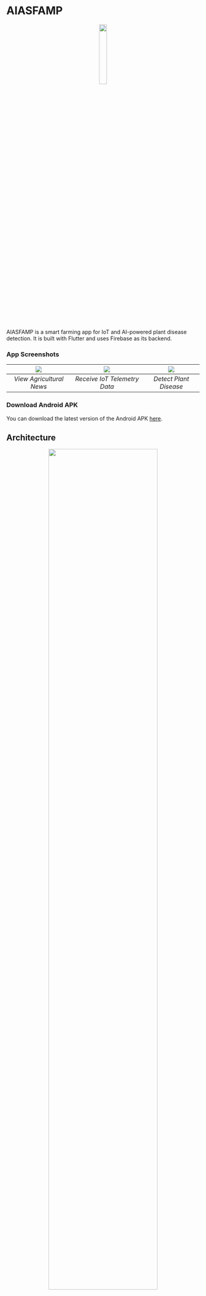 # AIASFAMP

<p align=center><img src="./docs/img/app_icon.png" width=20% height=20%></p>

AIASFAMP is a smart farming app for IoT and AI-powered plant disease detection. It is built with Flutter and uses Firebase as its backend.

### App Screenshots

| <img src="./docs/img/view_news.gif"> | <img src="./docs/img/monitor_iot.gif"> | <img src="./docs/img/detect_disease.gif"> |
| :----------------------------------: | :------------------------------------: | :---------------------------------------: |
|       _View Agricultural News_       |      _Receive IoT Telemetry Data_      |          _Detect Plant Disease_           |

### Download Android APK

You can download the latest version of the Android APK [here](https://github.com/AIASFAMPX/AIASFAMP/releases/tag/v1.0.21).

## Architecture

<p align=center><img src="./docs/img/architecture.png" width=75% height=75%></p>
<p align="center"><i>Architecture Diagram of AIASFAMP</i></p>

The above illustration shows a high level overview of the AIASFAMP project. AIASFAMP consists of 3 subsystems:

- [Farm Management Subsystem](#farm-management): Users can view agricultural news and manage planting and harvesting data.
- [IoT Monitoring Subsystem](#iot-monitoring): Users can view IoT telemetry data from the farm in the form of charts and receive alert notifications for abnormal telemetry data.
- [Plant Disease Detection Subsystem](#plant-disease-detection): Users can take a picture of a diseased plant via camera to detect the disease type.

The backend services used are as follows:

- [Firebase Authentication](https://firebase.google.com/products/auth)
- [Cloud Firestore](https://firebase.google.com/products/firestore)
- [Realtime Database](https://firebase.google.com/products/realtime-database)
- [Cloud Functions](https://firebase.google.com/products/functions)
- [Cloud Messaging](https://firebase.google.com/products/cloud-messaging)
- [Google Cloud AutoML Vision](https://cloud.google.com/automl)

The following sections explain more detail about the services and components used by the corresponding subsystems.

## Authentication and User Profile

The signup and login flow of AIASFAMP is developed using the [Bloc](https://bloclibrary.dev/#/) library and Firebase Authentication. After a user signs up successfully, the user data will be stored in the data model of Cloud Firestore as shown below:

```
{
  "users": { // "users" collection
    "4lbwvicymz71LfY9POHZ": { // "userId" document
      "id": "4lbwvicymz71LfY9POHZ",
      "email": "example@AIASFAMP.com",
      "displayName": "Jack",
      "tokens": [ ... ] // used by Cloud Messaging
    },
    "4DkFgqNdjZnEh78YmsE3": { ... },
    // more "userId" documents
  }
}
```

## Farm Management

Cloud Firestore, a NoSQL, document-oriented database, is used to store farm management data using key-value pairs. In Cloud Firestore, each collection consists of a number of documents in which each document can store a number of subcollections.

There are 2 types of farm management data stored: **planting data** and **harvesting data**. An example of the data model for harvesting data is shown below:

```
{
  "planting": { // "planting" collection
    "4lbwvicymz71LfY9POHZ": { // "userId" document
      "months": { // "months" subcollection
        "jan": { // "jan" document
          "plantName": "tomato",
          "noOfPlants": "100",
          "plantDate": "25-03-2021",
          "estimatedHarvestWeek": "9",
          "harvestDate": "25-5-2021",
          "harvested": true
        },
        "feb": { ... } // "feb" document
        // more documents for the remaining months
      }
    },
    // more "userId" documents
  }
}
```

Under farm management, 2 extra APIs are used:

- [News API](https://newsapi.org/docs/endpoints/top-headlines) is used to fetch top headlines for science category.
- [OpenWeather API](https://openweathermap.org/current) is used to obtain weather data of the farm location.

## IoT Monitoring

Realtime Database acts as a repository of IoT telemetry data that performs data synchronization with the AIASFAMP app. The overall process of IoT monitoring is described as follows:

1. When new telemetry data is stored in Realtime Database, Cloud Functions will be triggered.
2. Cloud Functions execute a function to check for abnormal values in the received telemetry data.
3. If abnormal values exist, Cloud Functions will call Cloud Messaging service to send an alert notification to the relevant app user, which is identified by a unique token.

5 types of telemetry data are stored as JSON objects in Realtime Database:

- Air Humidity (%)
- Air Temperature (°C)
- Soil Moisture (%)
- Soil pH (pH)
- Soil Salinity (Millisiemens/cm)

Each telemetry data is stored as a key-value pair of timestamp and value. An example of the data model for telemetry data is shown below:

```
{
  "telemetry_data": {
    "4lbwvicymz71LfY9POHZ": { // userId
      "humidity": {
        "1617979596947": "56.64", // timestamp: value
        "1617979596949": "55.89",
        // more values
      },
      "moisture": { ... },
      "pH": { ... },
      "salinity": { ... },
      "temperature": { ... }
    },
    // more telemetry data from other users
  }
}
```

For demonstration purpose, a minimal IoT device simulator is built to send telemetry data to Realtime Database. For more information, you can refer to [AIASFAMP IoT Device Simulator](https://github.com/AIASFAMPX/AIASFAMP-iot-device-simulator).

The code for Cloud Functions can be found in [AIASFAMP Firebase](https://github.com/AIASFAMPX/AIASFAMP-firebase).

## Plant Disease Detection

A plant disease detection model was trained using Google Cloud AutoML Vision. The training dataset is a subset of [PlantVillage dataset from Mendeley Data](https://data.mendeley.com/datasets/tywbtsjrjv/1). A total of 2,941 diseased plant images that consists of 6 disease categories were used:

- Corn Common Rust (500 images)
- Corn Gray Leaf Spot (441 images)
- Potato Early Blight (500 images)
- Strawberry Leaf Scorch (500 images)
- Tomato Leaf Mold (500 images)
- Tomato Mosaic Virus (500 images)

After training, the model was exported as a [TensorFlow Lite](https://www.tensorflow.org/lite) model, which is suitable to be run on a mobile device. You can find the trained model [here](/assets/model.tflite).

## Flutter Packages Used

Some of the useful Flutter packages used in the AIASFAMP app are listed in the table below. Refer to [pubspec.yaml](pubspec.yaml) for the complete package information.

|                                                                     Package                                                                     | Functions                                                                                                                                       |
| :---------------------------------------------------------------------------------------------------------------------------------------------: | ----------------------------------------------------------------------------------------------------------------------------------------------- |
|                                                  [Provider](https://pub.dev/packages/provider)                                                  | A simple state management tool                                                                                                                  |
| [bloc](https://bloclibrary.dev/#/) and [flutter_bloc](https://pub.dev/documentation/flutter_bloc/latest/flutter_bloc/flutter_bloc-library.html) | A state management library implemented using [BLoC](https://www.raywenderlich.com/4074597-getting-started-with-the-bloc-pattern) design pattern |
|                                                  [fl_chart](https://pub.dev/packages/fl_chart)                                                  | A powerful Flutter chart library with beautiful UI                                                                                              |
|                                                 [getwidget](https://pub.dev/packages/getwidget)                                                 | A Flutter UI library with 1000+ pre-made UI components                                                                                          |

## Setup

Things to do if you want to fork or contribute to the project.

1. [Create a Firebase project and add Firebase to your Flutter app](https://firebase.google.com/docs/flutter/setup?platform=android).
2. Refer to [AIASFAMP IoT Device Simulator](https://github.com/AIASFAMPX/AIASFAMP-iot-device-simulator) to see how fake telemetery data can be sent to Realtime Database.
3. Refer to [AIASFAMP Firebase](https://github.com/AIASFAMPX/AIASFAMP-firebase) for the Cloud Functions code that call Cloud Messaging service.
4. Refer to [Edge Device Model Quickstart](https://cloud.google.com/vision/automl/docs/edge-quickstart) if you want to train your own model for plant disease detection.
5. Refer to [CI/CD for Flutter Apps Using GitHub Actions](https://betterprogramming.pub/ci-cd-for-flutter-apps-using-github-actions-b833f8f7aac) to set up a workflow that can release an APK for your Flutter app whenever someone pushes the code to GitHub. Instead of using `push` event, I set up a manual trigger with `workflow_dispatch` event.

## References

- [GitHub: AIASFAMP IoT Device Simulator](https://github.com/AIASFAMPX/AIASFAMP-iot-device-simulator)
- [GitHub: AIASFAMP Firebase](https://github.com/AIASFAMPX/AIASFAMP-firebase)
- [Bloc: Flutter Firebase Login Tutorial](https://bloclibrary.dev/#/flutterfirebaselogintutorial)
- [FlutterFire: Cloud Messaging Usage](https://firebase.flutter.dev/docs/messaging/usage)
- [Google Cloud AutoML Vision: Edge Device Model Quickstart](https://cloud.google.com/vision/automl/docs/edge-quickstart)
- [Medium: AutoML Vision—How To Train Your Model?](https://towardsdatascience.com/automl-vision-how-to-train-your-model-c7e887051453)
- [Medium: CI/CD for Flutter Apps Using GitHub Actions](https://betterprogramming.pub/ci-cd-for-flutter-apps-using-github-actions-b833f8f7aac)
- [GitHub: Farmsmart Flutter App](https://github.com/farmsmart/farmsmart-flutter)
- [GitHub: Best Flutter UI Templates](https://github.com/mitesh77/Best-Flutter-UI-Templates)
